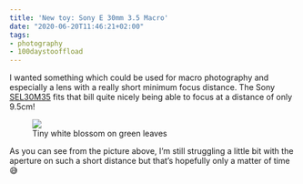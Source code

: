 ```yaml
---
title: 'New toy: Sony E 30mm 3.5 Macro'
date: "2020-06-20T11:46:21+02:00"
tags:
- photography
- 100daystooffload
---
```


I wanted something which could be used for macro photography and especially a lens with a really short minimum focus distance. The Sony [SEL30M35](https://www.sony.com/electronics/camera-lenses/sel30m35) fits that bill quite nicely being able to focus at a distance of only 9.5cm!

<figure><img src="https://files.zerokspot.com/photos/2020/macro-fun-tiny-blossom.large.jpg"><figcaption>Tiny white blossom on green leaves</figcaption></figure>

As you can see from the picture above, I’m still struggling a little bit with the aperture on such a short distance but that’s hopefully only a matter of time 😅
